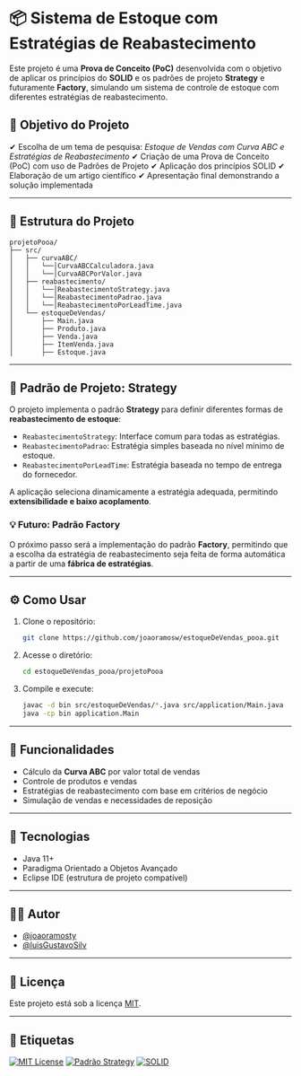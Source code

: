 # 📦 Sistema de Estoque com Estratégias de Reabastecimento

Este projeto é uma **Prova de Conceito (PoC)** desenvolvida com o objetivo de aplicar os princípios do **SOLID** e os padrões de projeto **Strategy** e futuramente **Factory**, simulando um sistema de controle de estoque com diferentes estratégias de reabastecimento.

## 🧠 Objetivo do Projeto

✔ Escolha de um tema de pesquisa: *Estoque de Vendas com Curva ABC e Estratégias de Reabastecimento*
✔ Criação de uma Prova de Conceito (PoC) com uso de Padrões de Projeto
✔ Aplicação dos princípios SOLID
✔ Elaboração de um artigo científico
✔ Apresentação final demonstrando a solução implementada

---

## 🧱 Estrutura do Projeto

```
projetoPooa/
├── src/
│   ├── curvaABC/
│   │   └──│CurvaABCCalculadora.java
│   │   └──│CurvaABCPorValor.java
│   ├── reabastecimento/
│   │   └──│ReabastecimentoStrategy.java
│   │   └──│ReabastecimentoPadrao.java
│   │   └──│ReabastecimentoPorLeadTime.java
│   └── estoqueDeVendas/
│       ├── Main.java
│       ├── Produto.java
│       ├── Venda.java
│       ├── ItemVenda.java
│       ├── Estoque.java
```

---

## 🧩 Padrão de Projeto: Strategy

O projeto implementa o padrão **Strategy** para definir diferentes formas de **reabastecimento de estoque**:

* `ReabastecimentoStrategy`: Interface comum para todas as estratégias.
* `ReabastecimentoPadrao`: Estratégia simples baseada no nível mínimo de estoque.
* `ReabastecimentoPorLeadTime`: Estratégia baseada no tempo de entrega do fornecedor.

A aplicação seleciona dinamicamente a estratégia adequada, permitindo **extensibilidade e baixo acoplamento**.

### 💡 Futuro: Padrão Factory

O próximo passo será a implementação do padrão **Factory**, permitindo que a escolha da estratégia de reabastecimento seja feita de forma automática a partir de uma **fábrica de estratégias**.

---

## ⚙️ Como Usar

1. Clone o repositório:

   ```bash
   git clone https://github.com/joaoramosw/estoqueDeVendas_pooa.git
   ```
2. Acesse o diretório:

   ```bash
   cd estoqueDeVendas_pooa/projetoPooa
   ```
3. Compile e execute:

   ```bash
   javac -d bin src/estoqueDeVendas/*.java src/application/Main.java
   java -cp bin application.Main
   ```

---

## 📌 Funcionalidades

* Cálculo da **Curva ABC** por valor total de vendas
* Controle de produtos e vendas
* Estratégias de reabastecimento com base em critérios de negócio
* Simulação de vendas e necessidades de reposição

---

## 🧪 Tecnologias

* Java 11+
* Paradigma Orientado a Objetos Avançado
* Eclipse IDE (estrutura de projeto compatível)

---

## 🧑‍💻 Autor

* [@joaoramosty](https://github.com/joaoramosw)
* [@luisGustavoSilv](https://github.com/luisGustavoSilv)

---

## 📄 Licença

Este projeto está sob a licença [MIT](https://choosealicense.com/licenses/mit/).

---

## 🔖 Etiquetas

[![MIT License](https://img.shields.io/badge/License-MIT-green.svg)](https://choosealicense.com/licenses/mit/)
[![Padrão Strategy](https://img.shields.io/badge/Pattern-Strategy-blue.svg)](https://refactoring.guru/design-patterns/strategy)
[![SOLID](https://img.shields.io/badge/SOLID-Principles-orange.svg)](https://en.wikipedia.org/wiki/SOLID)

